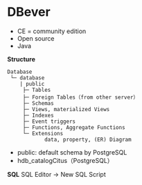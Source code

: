 # DBever

* CE = community edition
* Open source
* Java

**Structure**
```
Database
 └─ database 
    | public
     ├─ Tables
     ├─ Foreign Tables（from other server）
     ├─ Schemas
     ├─ Views, materialized Views
     ├─ Indexes
     ├─ Event triggers
     ├─ Functions, Aggregate Functions
     └─ Extensions
            data, property, (ER) Diagram
```

* public: default schema by PostgreSQL
* hdb_catalogCitus（PostgreSQL）

**SQL**
SQL Editor → New SQL Script